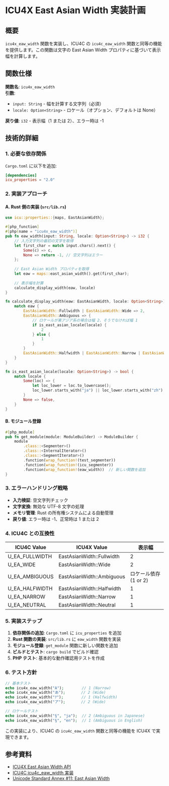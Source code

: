 # ICU4X East Asian Width 実装計画

## 概要

`icu4x_eaw_width` 関数を実装し、ICU4C の `icu4c_eaw_width` 関数と同等の機能を提供します。この関数は文字の East Asian Width プロパティに基づいて表示幅を計算します。

## 関数仕様

**関数名**: `icu4x_eaw_width`  
**引数**: 
- `input: String` - 幅を計算する文字列（必須）
- `locale: Option<String>` - ロケール（オプション、デフォルトは None）

**戻り値**: `i32` - 表示幅（1 または 2）、エラー時は -1

## 技術的詳細

### 1. 必要な依存関係

`Cargo.toml` に以下を追加:
```toml
[dependencies]
icu_properties = "2.0"
```

### 2. 実装アプローチ

#### A. Rust 側の実装 (`src/lib.rs`)
```rust
use icu::properties::{maps, EastAsianWidth};

#[php_function]
#[php(name = "icu4x_eaw_width")]
pub fn eaw_width(input: String, locale: Option<String>) -> i32 {
    // 入力文字列の最初の文字を取得
    let first_char = match input.chars().next() {
        Some(c) => c,
        None => return -1, // 空文字列はエラー
    };
    
    // East Asian Width プロパティを取得
    let eaw = maps::east_asian_width().get(first_char);
    
    // 表示幅を計算
    calculate_display_width(eaw, locale)
}

fn calculate_display_width(eaw: EastAsianWidth, locale: Option<String>) -> i32 {
    match eaw {
        EastAsianWidth::Fullwidth | EastAsianWidth::Wide => 2,
        EastAsianWidth::Ambiguous => {
            // ロケールが東アジア系の場合は幅 2、そうでなければ幅 1
            if is_east_asian_locale(locale) {
                2
            } else {
                1
            }
        }
        EastAsianWidth::Halfwidth | EastAsianWidth::Narrow | EastAsianWidth::Neutral => 1,
    }
}

fn is_east_asian_locale(locale: Option<String>) -> bool {
    match locale {
        Some(loc) => {
            let loc_lower = loc.to_lowercase();
            loc_lower.starts_with("ja") || loc_lower.starts_with("zh") || loc_lower.starts_with("ko")
        }
        None => false,
    }
}
```

#### B. モジュール登録
```rust
#[php_module]
pub fn get_module(module: ModuleBuilder) -> ModuleBuilder {
    module
        .class::<Segmenter>()
        .class::<InternalIterator>()
        .class::<SegmentIterator>()
        .function(wrap_function!(test_segmenter))
        .function(wrap_function!(icu_segmenter))
        .function(wrap_function!(eaw_width))  // 新しい関数を追加
}
```

### 3. エラーハンドリング戦略

- **入力検証**: 空文字列チェック
- **文字変換**: 無効な UTF-8 文字の処理
- **メモリ管理**: Rust の所有権システムによる自動管理
- **戻り値**: エラー時は -1、正常時は 1 または 2

### 4. ICU4C との互換性

| ICU4C Value | ICU4X Value | 表示幅 |
|-------------|-------------|--------|
| U_EA_FULLWIDTH | EastAsianWidth::Fullwidth | 2 |
| U_EA_WIDE | EastAsianWidth::Wide | 2 |
| U_EA_AMBIGUOUS | EastAsianWidth::Ambiguous | ロケール依存 (1 or 2) |
| U_EA_HALFWIDTH | EastAsianWidth::Halfwidth | 1 |
| U_EA_NARROW | EastAsianWidth::Narrow | 1 |
| U_EA_NEUTRAL | EastAsianWidth::Neutral | 1 |

### 5. 実装ステップ

1. **依存関係の追加**: `Cargo.toml` に `icu_properties` を追加
2. **Rust 関数の実装**: `src/lib.rs` に `eaw_width` 関数を実装
3. **モジュール登録**: `get_module` 関数に新しい関数を追加
4. **ビルドとテスト**: `cargo build` でビルド確認
5. **PHP テスト**: 基本的な動作確認用テストを作成

### 6. テスト方針

```php
// 基本テスト
echo icu4x_eaw_width("A");        // 1 (Narrow)
echo icu4x_eaw_width("あ");       // 2 (Wide)
echo icu4x_eaw_width("ｱ");        // 1 (Halfwidth)
echo icu4x_eaw_width("ア");       // 2 (Wide)

// ロケールテスト
echo icu4x_eaw_width("§", "ja");  // 2 (Ambiguous in Japanese)
echo icu4x_eaw_width("§", "en");  // 1 (Ambiguous in English)
```

この実装により、ICU4C の `icu4c_eaw_width` 関数と同等の機能を ICU4X で実現できます。

## 参考資料

- [ICU4X East Asian Width API](https://unicode-org.github.io/icu4x/rustdoc/icu_properties/maps/fn.east_asian_width.html)
- [ICU4C icu4c_eaw_width 実装](php-ext-icu4c/icu4c.c:58-98)
- [Unicode Standard Annex #11: East Asian Width](https://www.unicode.org/reports/tr11/)